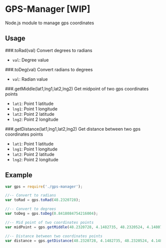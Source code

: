 # GPS-Manager [WIP]
Node.js module to manage gps coordinates

## Usage

###.toRad(val) 
Convert degrees to radians

- `val`: Degree value  


###.toDeg(val)
Convert radians to degrees

- `val`: Radian value


###.getMiddle(lat1,lng1,lat2,lng2)
Get midpoint of two gps coordinates points

- `lat1`: Point 1 latitude
- `lng1`: Point 1 longitude
- `lat2`: Point 2 latitude
- `lng2`: Point 2 longitude 


###.getDistance(lat1,lng1,lat2,lng2)
Get distance between two gps coordinates points

- `lat1`: Point 1 latitude
- `lng1`: Point 1 longitude
- `lat2`: Point 2 latitude
- `lng2`: Point 2 longitude 

## Example

```javascript
var gps = require('./gps-manager');

//-- Convert to radians
var toRad = gps.toRad(48.2320728);

//-- Convert to degrees
var toDeg = gps.toDeg(0.8418084754216004);

//-- Mid point of two coordinates points
var midPoint = gps.getMiddle(48.2320728, 4.1482735, 48.2320524, 4.1480716);

//-- Distance between two coordinates points
var distance = gps.getDistance(48.2320728, 4.1482735, 48.2320524, 4.1480716);
```
